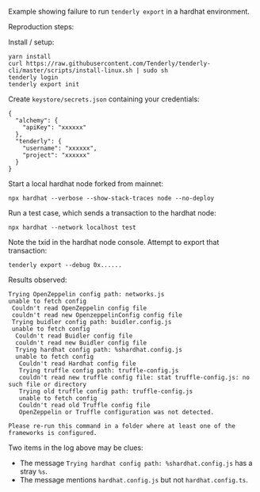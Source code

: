 Example showing failure to run `tenderly export` in a hardhat environment.

Reproduction steps:

Install / setup:
```
yarn install
curl https://raw.githubusercontent.com/Tenderly/tenderly-cli/master/scripts/install-linux.sh | sudo sh
tenderly login
tenderly export init
```

Create `keystore/secrets.json` containing your credentials:
```
{
  "alchemy": {
    "apiKey": "xxxxxx"
  },
  "tenderly": {
    "username": "xxxxxx",
    "project": "xxxxxx"
  }
}
```

Start a local hardhat node forked from mainnet:
```
npx hardhat --verbose --show-stack-traces node --no-deploy
```

Run a test case, which sends a transaction to the hardhat node:
```
npx hardhat --network localhost test
```

Note the txid in the hardhat node console. Attempt to export that transaction:
```
tenderly export --debug 0x......
```

Results observed:
```
Trying OpenZeppelin config path: networks.js
unable to fetch config
 Couldn't read OpenZeppelin config file
 couldn't read new OpenzeppelinConfig config file
 Trying buidler config path: buidler.config.js
 unable to fetch config
  Couldn't read Buidler config file
  couldn't read new Buidler config file
  Trying hardhat config path: %shardhat.config.js
  unable to fetch config
   Couldn't read Hardhat config file
   Trying truffle config path: truffle-config.js
   couldn't read new truffle config file: stat truffle-config.js: no such file or directory
   Trying old truffle config path: truffle-config.js
   unable to fetch config
   Couldn't read old Truffle config file
   OpenZeppelin or Truffle configuration was not detected.

Please re-run this command in a folder where at least one of the frameworks is configured.
```

Two items in the log above may be clues:
* The message `Trying hardhat config path: %shardhat.config.js` has a stray `%s`.
* The message mentions `hardhat.config.js` but not `hardhat.config.ts`.

